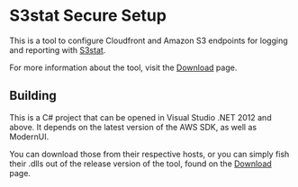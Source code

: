 S3stat Secure Setup
=========

This is a tool to configure Cloudfront and Amazon S3 endpoints for logging and reporting with [S3stat].

For more information about the tool, visit the [Download] page.


Building
-----

This is a C# project that can be opened in Visual Studio .NET 2012 and above.  It depends on the latest version of the AWS SDK, as well as ModernUI.  

You can download those from their respective hosts, or you can simply fish their .dlls out of the release version of the tool, found on the [Download] page.


[S3stat]: https://www.s3stat.com/
[Download]: https://www.s3stat.com/Setup/Download.aspx
